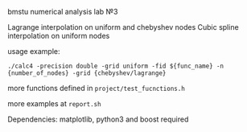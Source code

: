 bmstu numerical analysis lab №3

Lagrange interpolation on uniform and chebyshev nodes 
Cubic spline interpolation on uniform nodes

usage example:
```
./calc4 -precision double -grid uniform -fid ${func_name} -n {number_of_nodes} -grid {chebyshev/lagrange}
```

more functions defined in `project/test_fucnctions.h`

more examples at `report.sh`

Dependencies:
matplotlib, python3 and boost required